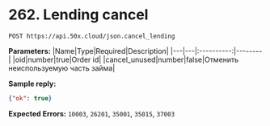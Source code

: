 # 262. Lending cancel

```text
POST https://api.50x.cloud/json.cancel_lending
```

**Parameters:**
|Name|Type|Required|Description|
|---|---|:----------:|--------|
|oid|number|true|Order id|
|cancel_unused|number|false|Отменить неиспользуемую часть займа|

**Sample reply:**

```json
{"ok": true}
```

**Expected Errors:**
`10003`, `26201`, `35001`, `35015`, `37003`
